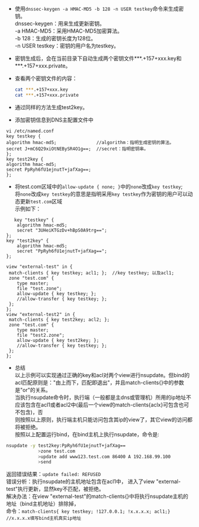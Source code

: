 * 使用`dnssec-keygen -a HMAC-MD5 -b 128 -n USER testkey`命令来生成密钥。  
     dnssec-keygen：用来生成更新密钥。  
     -a HMAC-MD5：采用HMAC-MD5加密算法。  
    -b 128：生成的密钥长度为128位。  
    -n USER testkey：密钥的用户名为testkey。  

* 密钥生成后，会在当前目录下自动生成两个密钥文件***.+157+xxx.key和***.+157+xxx.private。  
* 查看两个密钥文件的内容：  
    ```bash
    cat ***.+157+xxx.key
    cat ***.+157+xxx.private
    ```
* 通过同样的方法生成test2key。
* 添加密钥信息到DNS主配置文件中 
```config
vi /etc/named.conf
key testkey {
algorithm hmac-md5;               //algorithm：指明生成密钥的算法。
secret J+mC6Q29xiOtNEBySR4O1g==;  //secret：指明密钥串。
};
key test2key {
algorithm hmac-md5; 
secret PpRyh6fU1ejnutT+jafXag==; 
};
```
* 将test.com区域中的`allow-update { none; }`中的`none`改成`key testkey`;  
   将`none`改成`key testkey`的意思是指明采用`key testkey`作为密钥的用户可以动态更新`test.com`区域  
   示例如下：  
```config
   key "testkey" {
    algorithm hmac-md5;
    secret "3UHeiKTGzDv+hBpS0A9trg==";
};   
key "test2key" {
    algorithm hmac-md5;
    secret "PpRyh6fU1ejnutT+jafXag==";
};  
 
view "external-test" in {
 match-clients { key testkey; acl1; };  //key testkey; 以及acl1;
 zone "test.com" { 
    type master; 
    file "test.zone"; 
    allow-update { key testkey; };
    //allow-transfer { key testkey; };
 };
};
view "external-test2" in {
 match-clients { key test2key; acl2; };
 zone "test.com" { 
    type master; 
    file "test2.zone"; 
    allow-update { key test2key; };
    //allow-transfer { key testkey; };
 };
};
```
* 总结  
以上示例可以实现通过正确的key和acl对两个view进行nsupdate。但bind的acl匹配原则是："由上而下，匹配即退出"，并且match-clients{}中的参数是"or"的关系。  
当执行nsupdate命令时，执行端（一般都是主dns或管理机）所用的ip地址不应该包含在acl1或者acl2中(最后一个view的match-clients{aclx}可包含也可不包含)，否  
则按照以上原则，执行端主机只能访问包含其ip的view了，其它view的访问都将被拒绝。  
 按照以上配置运行bind，在bind主机上执行nsupdate，命令是:
 
 ```bash
 nsupdate -y test2key:PpRyh6fU1ejnutT+jafXag==
             >zone test.com
             >update add www123.test.com 86400 A 192.168.99.100
             >send
 ```
   返回错误结果：`update failed: REFUSED`  
   错误分析：执行nsupdate的主机地址包含在acl1中， 进入了view "external-test"执行更新，显然key不匹配，被拒绝。  
   解决办法：在view "external-test"的match-clients{}中将执行nsupdate主机的地址（bind主机地址）排除掉，  
   命令：`match-clients{ key testkey; !127.0.0.1; !x.x.x.x; acl1;} //x.x.x.x填写bind主机真实ip地址`